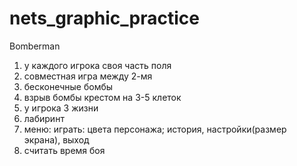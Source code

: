 # nets_graphic_practice
Bomberman
1. у каждого игрока своя часть поля
2. совместная игра между 2-мя
3. бесконечные бомбы
4. взрыв бомбы крестом на 3-5 клеток
5. у игрока 3 жизни
6. лабиринт
7. меню: играть: цвета персонажа; история, настройки(размер экрана), выход
8. считать время боя
